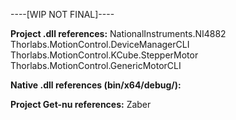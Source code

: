 ----[WIP NOT FINAL]----

**Project .dll references:**
NationalInstruments.NI4882
Thorlabs.MotionControl.DeviceManagerCLI
Thorlabs.MotionControl.KCube.StepperMotor
Thorlabs.MotionControl.GenericMotorCLI

**Native .dll references (bin/x64/debug/):**

**Project Get-nu references:**
Zaber

